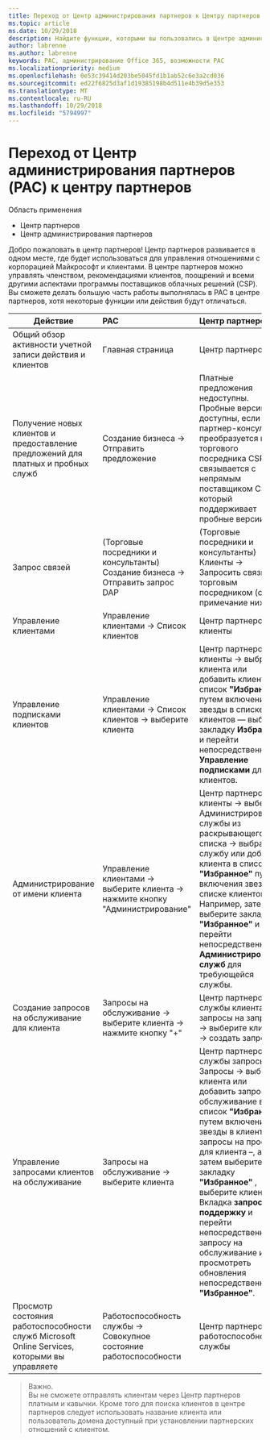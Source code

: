 ```yaml
---
title: Переход от Центр администрирования партнеров к Центру партнеров
ms.topic: article
ms.date: 10/29/2018
description: Найдите функции, которыми вы пользовались в Центре администрирования партнеров, в Центре партнеров
author: labrenne
ms.author: labrenne
keywords: PAC, администрирование Office 365, возможности PAC
ms.localizationpriority: medium
ms.openlocfilehash: 0e53c39414d203be5045fd1b1ab52c6e3a2cd036
ms.sourcegitcommit: ed22f6825d3af1d19385198b4d511e4b39d5e353
ms.translationtype: MT
ms.contentlocale: ru-RU
ms.lasthandoff: 10/29/2018
ms.locfileid: "5794997"
---
```

# <a name="moving-from-partner-admin-center-pac-to-the-partner-center"></a>Переход от Центр администрирования партнеров (PAC) к центру партнеров

Область применения
- Центр партнеров
- Центр администрирования партнеров

Добро пожаловать в центр партнеров! Центр партнеров развивается в одном месте, где будет использоваться для управления отношениями с корпорацией Майкрософт и клиентами. В центре партнеров можно управлять членством, рекомендациями клиентов, поощрений и всеми другими аспектами программы поставщиков облачных решений (CSP). Вы сможете делать большую часть работы выполнялась в PAC в центре партнеров, хотя некоторые функции или действия будут отличаться. 


|**Действие**   |**PAC**   |**Центр партнеров**   |
|--------------|:--------------|:---------------|
|Общий обзор активности учетной записи действия и клиентов|Главная страница|Центр партнеров|
|Получение новых клиентов и предоставление предложений для платных и пробных служб|Создание бизнеса -> Отправить предложение|Платные предложения недоступны. Пробные версии CSP доступны, если партнер-консультант преобразуется в торгового посредника CSP и связывается с непрямым поставщиком CSP, который поддерживает пробные версии. |
|Запрос связей|(Торговые посредники и консультанты) Создание бизнеса -> Отправить запрос DAP|(Торговые посредники и консультанты) Клиенты -> Запросить связь с торговым посредником (см. примечание ниже)|
|Управление клиентами|Управление клиентами -> Список клиентов|Центр партнеров -> клиенты|
|Управление подписками клиентов|Управление клиентами -> Список клиентов -> выберите клиента|Центр партнеров -> клиенты -> выбрать клиента или добавить клиента в список **"Избранное"** путем включения звезды в списке клиентов — выбрать закладку **Избранное** и перейти непосредственно к **Управление подписками** для клиентов.|
|Администрирование от имени клиента|Управление клиентами -> выберите клиента -> нажмите кнопку "Администрирование"|Центр партнеров -> клиенты -> выберите Администрирование службы из раскрывающегося списка -> выбрать службу или добавить клиента в список **"Избранное"** путем включения звезды в списке клиентов. Например, затем выберите закладку **"Избранное"** и перейти непосредственно к **Администрирование служб** для требующейся службы.|
|Создание запросов на обслуживание для клиента|Запросы на обслуживание -> выберите клиента -> нажмите кнопку "+" | Центр партнеров "->" службы клиента -> запросы на запросы -> выберите клиента -> создать запрос|
|Управление запросами клиентов на обслуживание| Запросы на обслуживание -> выберите клиента|Центр партнеров "->" службы запросы -> Запросы -> выбрать клиента или добавить запрос на обслуживание в список **"Избранное"** путем включения звезды в клиента запросы на просмотр для клиента –, а затем выберите закладку **"Избранное"** , выберите клиента Вкладка **запросы на поддержку** и перейти непосредственно к запросу на обслуживание или просмотреть обновления непосредственно из **"Избранное"**.|
|Просмотр состояния работоспособности служб Microsoft Online Services, которыми вы управляете|Работоспособность службы -> Совокупное состояние работоспособности|Центр партнеров -> работоспособность службы|

>Важно.<br>
Вы не сможете отправлять клиентам через Центр партнеров платным и кавычки. Кроме того для поиска клиентов в центре партнеров следует использовать название клиента или пользователь домена доступный при установлении партнерских отношений с клиентом.